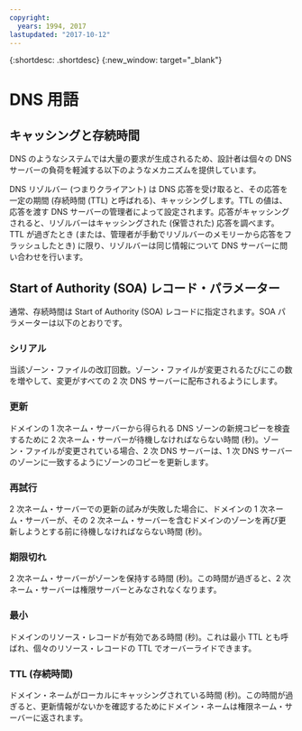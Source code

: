 ```yaml
---
copyright:
  years: 1994, 2017
lastupdated: "2017-10-12"
---
```


{:shortdesc: .shortdesc}
{:new_window: target="_blank"}

# DNS 用語

## キャッシングと存続時間

DNS のようなシステムでは大量の要求が生成されるため、設計者は個々の DNS サーバーの負荷を軽減する以下のようなメカニズムを提供しています。

DNS リゾルバー (つまりクライアント) は DNS 応答を受け取ると、その応答を一定の期間 (存続時間 (TTL) と呼ばれる)、キャッシングします。TTL の値は、応答を渡す DNS サーバーの管理者によって設定されます。応答がキャッシングされると、リゾルバーはキャッシングされた (保管された) 応答を調べます。TTL が過ぎたとき (または、管理者が手動でリゾルバーのメモリーから応答をフラッシュしたとき) に限り、リゾルバーは同じ情報について DNS サーバーに問い合わせを行います。

## Start of Authority (SOA) レコード・パラメーター

通常、存続時間は Start of Authority (SOA) レコードに指定されます。SOA パラメーターは以下のとおりです。

### シリアル

当該ゾーン・ファイルの改訂回数。ゾーン・ファイルが変更されるたびにこの数を増やして、変更がすべての 2 次 DNS サーバーに配布されるようにします。

### 更新

ドメインの 1 次ネーム・サーバーから得られる DNS ゾーンの新規コピーを検査するために 2 次ネーム・サーバーが待機しなければならない時間 (秒)。ゾーン・ファイルが変更されている場合、2 次 DNS サーバーは、1 次 DNS サーバーのゾーンに一致するようにゾーンのコピーを更新します。

### 再試行

2 次ネーム・サーバーでの更新の試みが失敗した場合に、ドメインの 1 次ネーム・サーバーが、その 2 次ネーム・サーバーを含むドメインのゾーンを再び更新しようとする前に待機しなければならない時間 (秒)。

### 期限切れ

2 次ネーム・サーバーがゾーンを保持する時間 (秒)。この時間が過ぎると、2 次ネーム・サーバーは権限サーバーとみなされなくなります。

### 最小

ドメインのリソース・レコードが有効である時間 (秒)。これは最小 TTL とも呼ばれ、個々のリソース・レコードの TTL でオーバーライドできます。

### TTL (存続時間)

ドメイン・ネームがローカルにキャッシングされている時間 (秒)。この時間が過ぎると、更新情報がないかを確認するためにドメイン・ネームは権限ネーム・サーバーに返されます。
